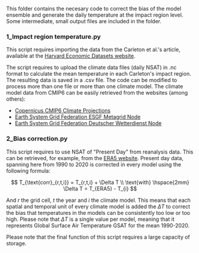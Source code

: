 This folder contains the necesary code to correct the bias of the model ensemble and generate the daily temperature at the impact region level. Some intermediate, small output files are included in the folder.


### 1_Impact region temperature.py
This script requires importing the data from the Carleton et al.'s article, available at the [Harvard Economic Datasets website](https://hu.sharepoint.com/sites/HarvardEconomicsDatasets/Shared%20Documents/Forms/AllItems.aspx?id=%2Fsites%2FHarvardEconomicsDatasets%2FShared%20Documents%2FCarleton%20et%20al%20%282022%29&p=true&ga=1).

The script requires to upload the climate data files (daily NSAT) in .nc format to calculate the mean temperature in each Carleton's impact region. The resulting data is saved in a .csv file. The code can be modified to process more than one file or more than one climate model. The climate model data from CMIP6 can be easily retrieved from the websites (among others): 
- [Copernicus CMIP6 Climate Projections](https://cds.climate.copernicus.eu/cdsapp#!/dataset/projections-cmip6?tab=form)
- [Earth System Grid Federation ESGF Metagrid Node](https://aims2.llnl.gov/search)
- [Earth System Grid Federation Deutscher Wetterdienst Node](https://esgf.dwd.de/search/cmip6-dwd/)

### 2_Bias correction.py
This script requires to use NSAT of "Present Day" from reanalysis data. This can be retrieved, for example, from the [ERA5 website](https://cds.climate.copernicus.eu/cdsapp#!/dataset/reanalysis-era5-single-levels-monthly-means?tab=overview). 
Present day data, spanning here from 1990 to 2020 is corrected in every model using the following formula:

$$
T_{\text{corr}_{r,t,i}} = T_{r,t,i} + \Delta T \\
\text{with} \hspace{2mm} \Delta T = T_{ERA5} - T_{i} 
$$

And $r$ the grid cell, $t$ the year and $i$ the climate model. This means that each spatial and temporal unit of every climate model is added the $\Delta T$ to correct the bias that temperatures in the models can be consistently too low or too high. Please note that $\Delta T$ is a single value per model, meaning that it represents Global Surface Air Temperature GSAT for the mean 1990-2020.

Please note that the final function of this script requires a large capacity of storage.
